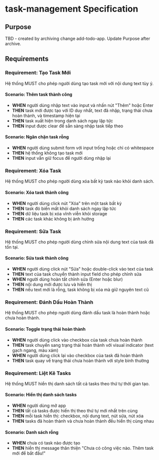 # task-management Specification

## Purpose
TBD - created by archiving change add-todo-app. Update Purpose after archive.
## Requirements
### Requirement: Tạo Task Mới
Hệ thống MUST cho phép người dùng tạo task mới với nội dung text tùy ý.

#### Scenario: Thêm task thành công
- **WHEN** người dùng nhập text vào input và nhấn nút "Thêm" hoặc Enter
- **THEN** task mới được tạo với ID duy nhất, text đã nhập, trạng thái chưa hoàn thành, và timestamp hiện tại
- **THEN** task xuất hiện trong danh sách ngay lập tức
- **THEN** input được clear để sẵn sàng nhập task tiếp theo

#### Scenario: Ngăn chặn task rỗng
- **WHEN** người dùng submit form với input trống hoặc chỉ có whitespace
- **THEN** hệ thống không tạo task mới
- **THEN** input vẫn giữ focus để người dùng nhập lại

### Requirement: Xóa Task
Hệ thống MUST cho phép người dùng xóa bất kỳ task nào khỏi danh sách.

#### Scenario: Xóa task thành công
- **WHEN** người dùng click nút "Xóa" trên một task bất kỳ
- **THEN** task đó biến mất khỏi danh sách ngay lập tức
- **THEN** dữ liệu task bị xóa vĩnh viễn khỏi storage
- **THEN** các task khác không bị ảnh hưởng

### Requirement: Sửa Task
Hệ thống MUST cho phép người dùng chỉnh sửa nội dung text của task đã tồn tại.

#### Scenario: Sửa task thành công
- **WHEN** người dùng click nút "Sửa" hoặc double-click vào text của task
- **THEN** text của task chuyển thành input field cho phép chỉnh sửa
- **WHEN** người dùng hoàn tất chỉnh sửa (Enter hoặc blur)
- **THEN** nội dung mới được lưu và hiển thị
- **THEN** nếu text mới là rỗng, task không bị xóa mà giữ nguyên text cũ

### Requirement: Đánh Dấu Hoàn Thành
Hệ thống MUST cho phép người dùng đánh dấu task là hoàn thành hoặc chưa hoàn thành.

#### Scenario: Toggle trạng thái hoàn thành
- **WHEN** người dùng click vào checkbox của task chưa hoàn thành
- **THEN** task chuyển sang trạng thái hoàn thành với visual indicator (text gạch ngang, màu xám)
- **WHEN** người dùng click lại vào checkbox của task đã hoàn thành
- **THEN** task quay về trạng thái chưa hoàn thành với style bình thường

### Requirement: Liệt Kê Tasks
Hệ thống MUST hiển thị danh sách tất cả tasks theo thứ tự thời gian tạo.

#### Scenario: Hiển thị danh sách tasks
- **WHEN** người dùng mở app
- **THEN** tất cả tasks được hiển thị theo thứ tự mới nhất trên cùng
- **THEN** mỗi task hiển thị: checkbox, nội dung text, nút sửa, nút xóa
- **THEN** tasks đã hoàn thành và chưa hoàn thành đều hiển thị cùng nhau

#### Scenario: Danh sách rỗng
- **WHEN** chưa có task nào được tạo
- **THEN** hiển thị message thân thiện "Chưa có công việc nào. Thêm task mới để bắt đầu!"


